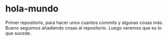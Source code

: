 # hola-mundo
Primer repositorio, para hacer unos cuantos commits y algunas cosas más.
Bueno seguimos añadiendo cosas al repositorio.
Luego veremos que es lo que sucede.
